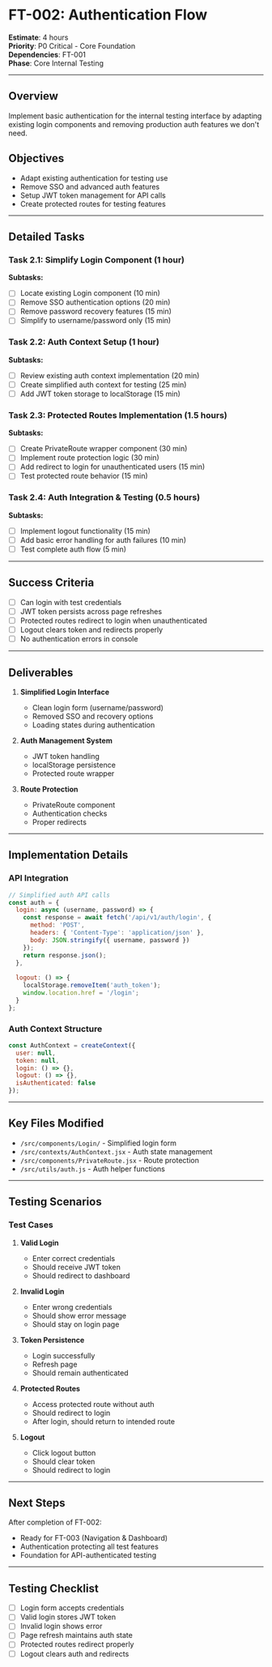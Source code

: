 # FT-002: Authentication Flow

**Estimate**: 4 hours  
**Priority**: P0 Critical - Core Foundation  
**Dependencies**: FT-001  
**Phase**: Core Internal Testing

---

## Overview

Implement basic authentication for the internal testing interface by adapting existing login components and removing production auth features we don't need.

## Objectives

- Adapt existing authentication for testing use
- Remove SSO and advanced auth features
- Setup JWT token management for API calls
- Create protected routes for testing features

---

## Detailed Tasks

### Task 2.1: Simplify Login Component (1 hour)

**Subtasks:**
- [ ] Locate existing Login component (10 min)
- [ ] Remove SSO authentication options (20 min)
- [ ] Remove password recovery features (15 min)
- [ ] Simplify to username/password only (15 min)

### Task 2.2: Auth Context Setup (1 hour)

**Subtasks:**
- [ ] Review existing auth context implementation (20 min)
- [ ] Create simplified auth context for testing (25 min)
- [ ] Add JWT token storage to localStorage (15 min)

### Task 2.3: Protected Routes Implementation (1.5 hours)

**Subtasks:**
- [ ] Create PrivateRoute wrapper component (30 min)
- [ ] Implement route protection logic (30 min)
- [ ] Add redirect to login for unauthenticated users (15 min)
- [ ] Test protected route behavior (15 min)

### Task 2.4: Auth Integration & Testing (0.5 hours)

**Subtasks:**
- [ ] Implement logout functionality (15 min)
- [ ] Add basic error handling for auth failures (10 min)
- [ ] Test complete auth flow (5 min)

---

## Success Criteria

- [ ] Can login with test credentials
- [ ] JWT token persists across page refreshes
- [ ] Protected routes redirect to login when unauthenticated
- [ ] Logout clears token and redirects properly
- [ ] No authentication errors in console

---

## Deliverables

1. **Simplified Login Interface**
   - Clean login form (username/password)
   - Removed SSO and recovery options
   - Loading states during authentication

2. **Auth Management System**
   - JWT token handling
   - localStorage persistence
   - Protected route wrapper

3. **Route Protection**
   - PrivateRoute component
   - Authentication checks
   - Proper redirects

---

## Implementation Details

### API Integration
```javascript
// Simplified auth API calls
const auth = {
  login: async (username, password) => {
    const response = await fetch('/api/v1/auth/login', {
      method: 'POST',
      headers: { 'Content-Type': 'application/json' },
      body: JSON.stringify({ username, password })
    });
    return response.json();
  },
  
  logout: () => {
    localStorage.removeItem('auth_token');
    window.location.href = '/login';
  }
};
```

### Auth Context Structure
```javascript
const AuthContext = createContext({
  user: null,
  token: null,
  login: () => {},
  logout: () => {},
  isAuthenticated: false
});
```

---

## Key Files Modified

- `/src/components/Login/` - Simplified login form
- `/src/contexts/AuthContext.jsx` - Auth state management
- `/src/components/PrivateRoute.jsx` - Route protection
- `/src/utils/auth.js` - Auth helper functions

---

## Testing Scenarios

### Test Cases
1. **Valid Login**
   - Enter correct credentials
   - Should receive JWT token
   - Should redirect to dashboard

2. **Invalid Login**
   - Enter wrong credentials
   - Should show error message
   - Should stay on login page

3. **Token Persistence**
   - Login successfully
   - Refresh page
   - Should remain authenticated

4. **Protected Routes**
   - Access protected route without auth
   - Should redirect to login
   - After login, should return to intended route

5. **Logout**
   - Click logout button
   - Should clear token
   - Should redirect to login

---

## Next Steps

After completion of FT-002:
- Ready for FT-003 (Navigation & Dashboard)
- Authentication protecting all test features
- Foundation for API-authenticated testing

---

## Testing Checklist

- [ ] Login form accepts credentials
- [ ] Valid login stores JWT token
- [ ] Invalid login shows error
- [ ] Page refresh maintains auth state
- [ ] Protected routes redirect properly
- [ ] Logout clears auth and redirects